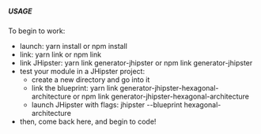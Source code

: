 ##### USAGE #####
To begin to work:
- launch: yarn install or npm install
- link: yarn link or npm link
- link JHipster: yarn link generator-jhipster or npm link generator-jhipster
- test your module in a JHipster project:
    - create a new directory and go into it
    - link the blueprint: yarn link generator-jhipster-hexagonal-architecture or npm link generator-jhipster-hexagonal-architecture
    - launch JHipster with flags: jhipster --blueprint hexagonal-architecture
- then, come back here, and begin to code!